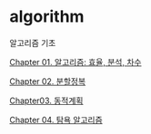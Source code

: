 # algorithm
알고리즘 기초

[Chapter 01. 알고리즘: 효율, 분석, 차수](https://moondongmin.notion.site/Chapter-01-18f357c44e56800f93cbecdaa955289e?pvs=4)

[Chapter 02. 분할정복](https://moondongmin.notion.site/Chapter-02-194357c44e5680328f90c116ab7ec102?pvs=4)

[Chapter03. 동적계획](https://moondongmin.notion.site/Chapter03-1a0357c44e568088b1f1c49801e4d175?pvs=4)

[Chapter 04. 탐욕 알고리즘](https://moondongmin.notion.site/Chapter-04-1b2357c44e568070a92bc0b96b5df32e?pvs=4)
